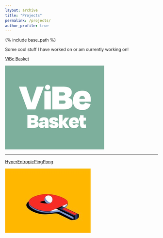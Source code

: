 ```yaml
---
layout: archive
title: "Projects"
permalink: /projects/
author_profile: true
---
```


{% include base_path %}

Some cool stuff I have worked on or am currently working on!

[ViBe Basket](/vibebasket/)

[![vibebasket.png](/images/vibebasket3.png)](/vibebasket/)

---

[HyperEntropicPingPong](/hepp/)

[![hepp.jpg](/images/hepp.jpg)](/hepp/)
